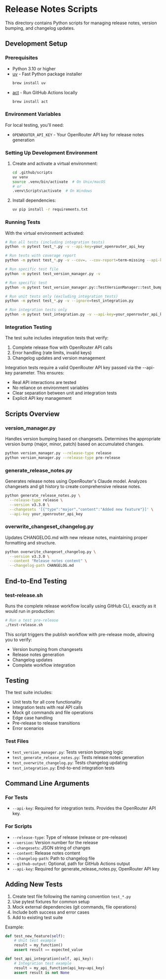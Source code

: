 # Release Notes Scripts

This directory contains Python scripts for managing release notes, version bumping, and changelog updates.

## Development Setup

### Prerequisites

- Python 3.10 or higher
- [uv](https://github.com/astral-sh/uv) - Fast Python package installer
  ```bash
  brew install uv
  ```
- [act](https://github.com/nektos/act) - Run GitHub Actions locally
  ```bash
  brew install act
  ```

### Environment Variables

For local testing, you'll need:
- `OPENROUTER_API_KEY` - Your OpenRouter API key for release notes generation

### Setting Up Development Environment

1. Create and activate a virtual environment:
   ```bash
   cd .github/scripts
   uv venv
   source .venv/bin/activate  # On Unix/macOS
   # or
   .venv\Scripts\activate  # On Windows
   ```

2. Install dependencies:
   ```bash
   uv pip install -r requirements.txt
   ```

### Running Tests

With the virtual environment activated:

```bash
# Run all tests (including integration tests)
python -m pytest test_*.py -v --api-key=your_openrouter_api_key

# Run tests with coverage report
python -m pytest test_*.py -v --cov=. --cov-report=term-missing --api-key=your_openrouter_api_key

# Run specific test file
python -m pytest test_version_manager.py -v

# Run specific test
python -m pytest test_version_manager.py::TestVersionManager::test_bump_version -v

# Run unit tests only (excluding integration tests)
python -m pytest test_*.py -v --ignore=test_integration.py

# Run integration tests only
python -m pytest test_integration.py -v --api-key=your_openrouter_api_key
```

### Integration Testing

The test suite includes integration tests that verify:
1. Complete release flow with OpenRouter API calls
2. Error handling (rate limits, invalid keys)
3. Changelog updates and version management

Integration tests require a valid OpenRouter API key passed via the --api-key parameter. This ensures:
- Real API interactions are tested
- No reliance on environment variables
- Clear separation between unit and integration tests
- Explicit API key management

## Scripts Overview

### version_manager.py
Handles version bumping based on changesets. Determines the appropriate version bump (major, minor, patch) based on accumulated changes.

```bash
python version_manager.py --release-type release
python version_manager.py --release-type pre-release
```

### generate_release_notes.py
Generates release notes using OpenRouter's Claude model. Analyzes changesets and git history to create comprehensive release notes.

```bash
python generate_release_notes.py \
  --release-type release \
  --version v3.3.0 \
  --changesets '[{"type":"major","content":"Added new feature"}]' \
  --api-key your_openrouter_api_key
```

### overwrite_changeset_changelog.py
Updates CHANGELOG.md with new release notes, maintaining proper formatting and structure.

```bash
python overwrite_changeset_changelog.py \
  --version v3.3.0 \
  --content "Release notes content" \
  --changelog-path CHANGELOG.md
```

## End-to-End Testing

### test-release.sh
Runs the complete release workflow locally using GitHub CLI, exactly as it would run in production:

```bash
# Run a test pre-release
./test-release.sh
```

This script triggers the publish workflow with pre-release mode, allowing you to verify:
- Version bumping from changesets
- Release notes generation
- Changelog updates
- Complete workflow integration

## Testing

The test suite includes:
- Unit tests for all core functionality
- Integration tests with real API calls
- Mock git commands and file operations
- Edge case handling
- Pre-release to release transitions
- Error scenarios

### Test Files

- `test_version_manager.py`: Tests version bumping logic
- `test_generate_release_notes.py`: Tests release notes generation
- `test_overwrite_changelog.py`: Tests changelog updating
- `test_integration.py`: End-to-end integration tests

## Command Line Arguments

### For Tests
- `--api-key`: Required for integration tests. Provides the OpenRouter API key.

### For Scripts
- `--release-type`: Type of release (release or pre-release)
- `--version`: Version number for the release
- `--changesets`: JSON string of changes
- `--content`: Release notes content
- `--changelog-path`: Path to changelog file
- `--github-output`: Optional, path for GitHub Actions output
- `--api-key`: Required for generate_release_notes.py, OpenRouter API key

## Adding New Tests

1. Create test file following the naming convention `test_*.py`
2. Use pytest fixtures for common setup
3. Mock external dependencies (git commands, file operations)
4. Include both success and error cases
5. Add to existing test suite

Example:
```python
def test_new_feature(self):
    # Unit test example
    result = my_function()
    assert result == expected_value

def test_api_integration(self, api_key):
    # Integration test example
    result = my_api_function(api_key=api_key)
    assert result is not None
